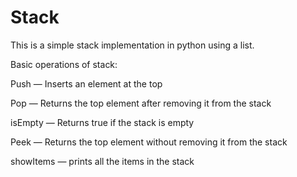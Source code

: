 # Stack
This is a simple stack implementation in python using a list.

Basic operations of stack:

  Push — Inserts an element at the top

  Pop — Returns the top element after removing it from the stack

  isEmpty — Returns true if the stack is empty

  Peek — Returns the top element without removing it from the stack

  showItems — prints all the items in the stack
